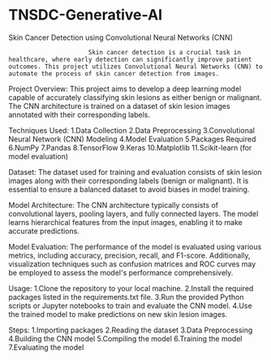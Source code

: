 # TNSDC-Generative-AI
Skin Cancer Detection using Convolutional Neural Networks (CNN)

                          Skin cancer detection is a crucial task in healthcare, where early detection can significantly improve patient outcomes. This project utilizes Convolutional Neural Networks (CNN) to automate the process of skin cancer detection from images.
                          

Project Overview:
          This project aims to develop a deep learning model capable of accurately classifying skin lesions as either benign or malignant. The CNN architecture is trained on a dataset of skin lesion images annotated with their corresponding labels.
          

Techniques Used:
   1.Data Collection
   2.Data Preprocessing
   3.Convolutional Neural Network (CNN) Modeling
   4.Model Evaluation
   5.Packages Required
   6.NumPy
   7.Pandas
   8.TensorFlow
   9.Keras
  10.Matplotlib
  11.Scikit-learn (for model evaluation)

  
Dataset:
      The dataset used for training and evaluation consists of skin lesion images along with their corresponding labels (benign or malignant). It is essential to ensure a balanced dataset to avoid biases in model training.
      

Model Architecture:
      The CNN architecture typically consists of convolutional layers, pooling layers, and fully connected layers. The model learns hierarchical features from the input images, enabling it to make accurate predictions.
      

Model Evaluation:
      The performance of the model is evaluated using various metrics, including accuracy, precision, recall, and F1-score. Additionally, visualization techniques such as confusion matrices and ROC curves may be employed to assess the model's performance comprehensively.
      

Usage:
      1.Clone the repository to your local machine.
      2.Install the required packages listed in the requirements.txt file.
      3.Run the provided Python scripts or Jupyter notebooks to train and evaluate the CNN model.
      4.Use the trained model to make predictions on new skin lesion images.

      
Steps:
      1.Importing packages
      2.Reading the dataset
      3.Data Preprocessing 
      4.Building the CNN model
      5.Compiling the model
      6.Training the model
      7.Evaluating the model
